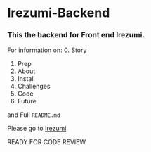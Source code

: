 # Irezumi-Backend
### This the backend for Front end Irezumi.

For information on:
0. Story
1. Prep
2. About
3. Install
4. Challenges
5. Code
6. Future

and Full `README.md`

Please go to [Irezumi](https://github.com/anonyymous1/irezumi-client).

READY FOR CODE REVIEW